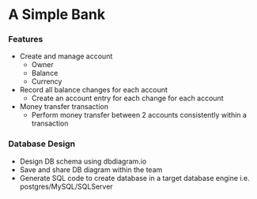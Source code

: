 # A Simple Bank

### Features

- Create and manage account
  - Owner
  - Balance
  - Currency
- Record all balance changes for each account
  - Create an account entry for each change for each account
- Money transfer transaction
  - Perform money transfer between 2 accounts consistently within a transaction

### Database Design

- Design DB schema using dbdiagram.io
- Save and share DB diagram within the team
- Generate SQL code to create database in a target database engine i.e. postgres/MySQL/SQLServer
